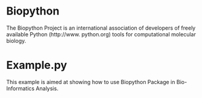 # Biopython
The Biopython Project is an international association of developers of 
freely available Python (http://www. python.org) tools for computational molecular biology.

# Example.py
This example is aimed at showing how to use Biopython Package in Bio-Informatics Analysis.